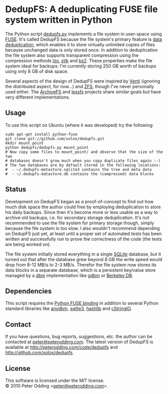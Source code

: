 # DedupFS: A deduplicating FUSE file system written in Python

The Python script [dedupfs.py](http://github.com/xolox/dedupfs/blob/master/dedupfs.py) implements a file system in user-space using [FUSE](http://en.wikipedia.org/wiki/Filesystem_in_Userspace). It's called DedupFS because the file system's primary feature is [data deduplication](http://en.wikipedia.org/wiki/Data_deduplication), which enables it to store virtually unlimited copies of files because unchanged data is only stored once. In addition to deduplication the file system also supports transparent compression using the compression methods [lzo](http://en.wikipedia.org/wiki/LZO), [zlib](http://en.wikipedia.org/wiki/zlib) and [bz2](http://en.wikipedia.org/wiki/bz2). These properties make the file system ideal for backups: I'm currently storing 250 GB worth of backups using only 8 GB of disk space.

Several aspects of the design of DedupFS were inspired by [Venti](http://en.wikipedia.org/wiki/Venti) (ignoring the distributed aspect, for now…) and [ZFS](http://en.wikipedia.org/wiki/ZFS), though I've never personally used either. The [ArchiveFS](http://code.google.com/p/archivefs/) and [lessfs](http://www.lessfs.com/) projects share similar goals but have very different implementations.

## Usage

To use this script on Ubuntu (where it was developed) try the following:

    sudo apt-get install python-fuse
    git clone git://github.com/xolox/dedupfs.git
    mkdir mount_point
    python dedupfs/dedupfs.py mount_point
    # Now copy some files to mount_point/ and observe that the size of the two
    # databases doesn't grow much when you copy duplicate files again :-)
    # The two databases are by default stored in the following locations:
    #  - ~/.dedupfs-metastore.sqlite3 contains the tree and meta data
    #  - ~/.dedupfs-datastore.db contains the (compressed) data blocks

## Status

Development on DedupFS began as a proof-of-concept to find out how much disk space the author could free by employing deduplication to store his daily backups. Since then it's become more or less usable as a way to archive old backups, i.e. for secondary storage deduplication. It's not recommended to use the file system for primary storage though, simply because the file system is too slow. I also wouldn't recommend depending on DedupFS just yet, at least until a proper set of automated tests has been written and successfully run to prove the correctness of the code (the tests are being worked on).

The file system initially stored everything in a single [SQLite](http://www.sqlite.org/) database, but it turned out that after the database grew beyond 8 GB the write speed would drop from 8-12 MB/s to 2-3 MB/s. Therefor the file system now stores its data blocks in a separate database, which is a persistent key/value store managed by a [dbm](http://en.wikipedia.org/wiki/dbm) implementation like [gdbm](http://www.gnu.org/software/gdbm/gdbm.html) or [Berkeley DB](http://en.wikipedia.org/wiki/Berkeley_DB).

## Dependencies

This script requires the [Python FUSE binding](http://sourceforge.net/apps/mediawiki/fuse/index.php?title=FUSE_Python_tutorial) in addition to several Python standard libraries like [anydbm](http://docs.python.org/library/anydbm.html), [sqlite3](http://docs.python.org/library/sqlite3.html), [hashlib](http://docs.python.org/library/hashlib.html) and [cStringIO](http://docs.python.org/library/stringio.html#module-cStringIO).

## Contact

If you have questions, bug reports, suggestions, etc. the author can be contacted at <peter@peterodding.com>. The latest version of DedupFS is available at <http://peterodding.com/code/dedupfs> and <http://github.com/xolox/dedupfs>.

## License

This software is licensed under the MIT license.  
© 2010 Peter Odding &lt;<peter@peterodding.com>&gt;.
